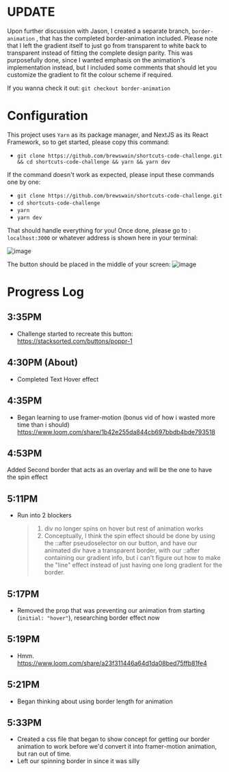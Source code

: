 # UPDATE

Upon further discussion with Jason, I created a separate branch, `border-animation` , that has the completed border-animation included. Please note that I left the gradient itself to just go from transparent to white back to transparent instead of fitting the complete design parity. This was purposefully done, since I wanted emphasis on the animation's implementation instead, but I included some comments that should let you customize the gradient to fit the colour scheme if required.

If you wanna check it out:
`git checkout border-animation`

# Configuration
This project uses `Yarn` as its package manager, and NextJS as its React Framework, so to get started, please copy this command:
- `git clone https://github.com/brewswain/shortcuts-code-challenge.git && cd shortcuts-code-challenge && yarn && yarn dev`

If the command doesn't work as expected, please input these commands one by one:
- `git clone https://github.com/brewswain/shortcuts-code-challenge.git`
- `cd shortcuts-code-challenge`
- `yarn`
- `yarn dev`
  
That should handle everything for you! Once done, please go to :
`localhost:3000` or whatever address is shown here in your terminal:

![image](https://github.com/brewswain/shortcuts-code-challenge/assets/6282435/018109a1-4522-4d87-8081-bb174be38057)



The button should be placed in the middle of your screen:
![image](https://github.com/brewswain/shortcuts-code-challenge/assets/6282435/3c2cf123-99f0-42be-9092-870809dfb2b0)


# Progress Log

## 3:35PM

- Challenge started to recreate this button:
  https://stacksorted.com/buttons/poppr-1

## 4:30PM (About)

- Completed Text Hover effect

## 4:35PM

- Began learning to use framer-motion (bonus vid of how i wasted more time than i should)
  https://www.loom.com/share/1b42e255da844cb697bbdb4bde793518

## 4:53PM

Added Second border that acts as an overlay and will be the one to have the spin effect

## 5:11PM

- Run into 2 blockers
  > 1. div no longer spins on hover but rest of animation works
  > 2. Conceptually, I think the spin effect should be done by using the ::after pseudoselector on our button, and have our animated div have a transparent border, with our ::after containing our gradient info, but i can't figure out how to make the "line" effect instead of just having one long gradient for the border.

## 5:17PM

- Removed the prop that was preventing our animation from starting (`initial: "hover"`), researching border effect now

## 5:19PM

- Hmm.
  https://www.loom.com/share/a23f311446a64d1da08bed75ffb81fe4

## 5:21PM

- Began thinking about using border length for animation

## 5:33PM

- Created a css file that began to show concept for getting our border animation to work before we'd convert it into framer-motion animation, but ran out of time.
- Left our spinning border in since it was silly
